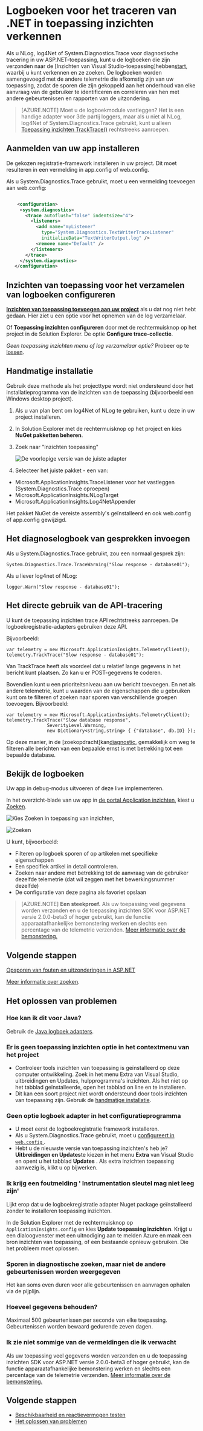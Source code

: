 <properties 
    pageTitle="Logboeken voor het traceren van .NET in toepassing inzichten verkennen" 
    description="Zoeken in logboeken die zijn gegenereerd met Trace, NLog of Log4Net." 
    services="application-insights" 
    documentationCenter=".net"
    authors="alancameronwills" 
    manager="douge"/>

<tags 
    ms.service="application-insights" 
    ms.workload="tbd" 
    ms.tgt_pltfrm="ibiza" 
    ms.devlang="na" 
    ms.topic="article" 
    ms.date="07/21/2016" 
    ms.author="awills"/>
 
# <a name="explore-net-trace-logs-in-application-insights"></a>Logboeken voor het traceren van .NET in toepassing inzichten verkennen  

Als u NLog, log4Net of System.Diagnostics.Trace voor diagnostische tracering in uw ASP.NET-toepassing, kunt u de logboeken die zijn verzonden naar de [Inzichten van Visual Studio-toepassing]hebben[start], waarbij u kunt verkennen en ze zoeken. De logboeken worden samengevoegd met de andere telemetrie die afkomstig zijn van uw toepassing, zodat de sporen die zijn gekoppeld aan het onderhoud van elke aanvraag van de gebruiker te identificeren en correleren van hen met andere gebeurtenissen en rapporten van de uitzondering.




> [AZURE.NOTE] Moet u de logboekmodule vastleggen? Het is een handige adapter voor 3de partij loggers, maar als u niet al NLog, log4Net of System.Diagnostics.Trace gebruikt, kunt u alleen [Toepassing inzichten TrackTrace()](app-insights-api-custom-events-metrics.md#track-trace) rechtstreeks aanroepen.


## <a name="install-logging-on-your-app"></a>Aanmelden van uw app installeren

De gekozen registratie-framework installeren in uw project. Dit moet resulteren in een vermelding in app.config of web.config.

Als u System.Diagnostics.Trace gebruikt, moet u een vermelding toevoegen aan web.config:

```XML

    <configuration>
     <system.diagnostics>
       <trace autoflush="false" indentsize="4">
         <listeners>
           <add name="myListener" 
             type="System.Diagnostics.TextWriterTraceListener" 
             initializeData="TextWriterOutput.log" />
           <remove name="Default" />
         </listeners>
       </trace>
     </system.diagnostics>
   </configuration>
```

## <a name="configure-application-insights-to-collect-logs"></a>Inzichten van toepassing voor het verzamelen van logboeken configureren

**[Inzichten van toepassing toevoegen aan uw project](app-insights-asp-net.md)** als u dat nog niet hebt gedaan. Hier ziet u een optie voor het opnemen van de log verzamelaar.

Of **Toepassing inzichten configureren** door met de rechtermuisknop op het project in de Solution Explorer. De optie **Configure trace-collectie**.

*Geen toepassing inzichten menu of log verzamelaar optie?* Probeer op te [lossen](#troubleshooting).


## <a name="manual-installation"></a>Handmatige installatie

Gebruik deze methode als het projecttype wordt niet ondersteund door het installatieprogramma van de inzichten van de toepassing (bijvoorbeeld een Windows desktop project). 

1. Als u van plan bent om log4Net of NLog te gebruiken, kunt u deze in uw project installeren. 
2. In Solution Explorer met de rechtermuisknop op het project en kies **NuGet pakketten beheren**.
3. Zoek naar "Inzichten toepassing"

    ![De voorlopige versie van de juiste adapter](./media/app-insights-asp-net-trace-logs/appinsights-36nuget.png)

4. Selecteer het juiste pakket - een van:
  + Microsoft.ApplicationInsights.TraceListener voor het vastleggen (System.Diagnostics.Trace oproepen)
  + Microsoft.ApplicationInsights.NLogTarget
  + Microsoft.ApplicationInsights.Log4NetAppender

Het pakket NuGet de vereiste assembly's geïnstalleerd en ook web.config of app.config gewijzigd.

## <a name="insert-diagnostic-log-calls"></a>Het diagnoselogboek van gesprekken invoegen

Als u System.Diagnostics.Trace gebruikt, zou een normaal gesprek zijn:

    System.Diagnostics.Trace.TraceWarning("Slow response - database01");

Als u liever log4net of NLog:

    logger.Warn("Slow response - database01");


## <a name="using-the-trace-api-directly"></a>Het directe gebruik van de API-tracering

U kunt de toepassing inzichten trace API rechtstreeks aanroepen. De logboekregistratie-adapters gebruiken deze API. 

Bijvoorbeeld:

    var telemetry = new Microsoft.ApplicationInsights.TelemetryClient();
    telemetry.TrackTrace("Slow response - database01");

Van TrackTrace heeft als voordeel dat u relatief lange gegevens in het bericht kunt plaatsen. Zo kan u er POST-gegevens te coderen. 

Bovendien kunt u een prioriteitsniveau aan uw bericht toevoegen. En net als andere telemetrie, kunt u waarden van de eigenschappen die u gebruiken kunt om te filteren of zoeken naar sporen van verschillende groepen toevoegen. Bijvoorbeeld:


    var telemetry = new Microsoft.ApplicationInsights.TelemetryClient();
    telemetry.TrackTrace("Slow database response",
                   SeverityLevel.Warning,
                   new Dictionary<string,string> { {"database", db.ID} });

Op deze manier, in de [zoekopdracht]kan[diagnostic], gemakkelijk om weg te filteren alle berichten van een bepaalde ernst is met betrekking tot een bepaalde database.

## <a name="explore-your-logs"></a>Bekijk de logboeken

Uw app in debug-modus uitvoeren of deze live implementeren.

In het overzicht-blade van uw app in [de portal Application inzichten][portal], kiest u [Zoeken][diagnostic].

![Kies Zoeken in toepassing van inzichten,](./media/app-insights-asp-net-trace-logs/020-diagnostic-search.png)

![Zoeken](./media/app-insights-asp-net-trace-logs/10-diagnostics.png)

U kunt, bijvoorbeeld:

* Filteren op logboek sporen of op artikelen met specifieke eigenschappen
* Een specifiek artikel in detail controleren.
* Zoeken naar andere met betrekking tot de aanvraag van de gebruiker dezelfde telemetrie (dat wil zeggen met het bewerkingsnummer dezelfde) 
* De configuratie van deze pagina als favoriet opslaan

> [AZURE.NOTE] **Een steekproef.** Als uw toepassing veel gegevens worden verzonden en u de toepassing inzichten SDK voor ASP.NET versie 2.0.0-beta3 of hoger gebruikt, kan de functie apparaatafhankelijke bemonstering werken en slechts een percentage van de telemetrie verzenden. [Meer informatie over de bemonstering.](app-insights-sampling.md)

## <a name="next-steps"></a>Volgende stappen

[Opsporen van fouten en uitzonderingen in ASP.NET][exceptions]

[Meer informatie over zoeken][diagnostic].



## <a name="troubleshooting"></a>Het oplossen van problemen

### <a name="how-do-i-do-this-for-java"></a>Hoe kan ik dit voor Java?

Gebruik de [Java logboek adapters](app-insights-java-trace-logs.md).

### <a name="theres-no-application-insights-option-on-the-project-context-menu"></a>Er is geen toepassing inzichten optie in het contextmenu van het project

* Controleer tools inzichten van toepassing is geïnstalleerd op deze computer ontwikkeling. Zoek in het menu Extra van Visual Studio, uitbreidingen en Updates, hulpprogramma's inzichten. Als het niet op het tabblad geïnstalleerde, open het tabblad on line en te installeren.
* Dit kan een soort project niet wordt ondersteund door tools inzichten van toepassing zijn. Gebruik de [handmatige installatie](#manual-installation).

### <a name="no-log-adapter-option-in-the-configuration-tool"></a>Geen optie logboek adapter in het configuratieprogramma

* U moet eerst de logboekregistratie framework installeren.
* Als u System.Diagnostics.Trace gebruikt, moet u [configureert in `web.config` ](https://msdn.microsoft.com/library/system.diagnostics.eventlogtracelistener.aspx).
* Hebt u de nieuwste versie van toepassing inzichten's heb je? **Uitbreidingen en Updates**te kiezen in het menu **Extra** van Visual Studio en opent u het tabblad **Updates** . Als extra inzichten toepassing aanwezig is, klikt u op bijwerken.


### <a name="emptykey"></a>Ik krijg een foutmelding ' Instrumentation sleutel mag niet leeg zijn'

Lijkt erop dat u de logboekregistratie adapter Nuget package geïnstalleerd zonder te installeren toepassing inzichten.

In de Solution Explorer met de rechtermuisknop op `ApplicationInsights.config` en kies **Update toepassing inzichten**. Krijgt u een dialoogvenster met een uitnodiging aan te melden Azure en maak een bron inzichten van toepassing, of een bestaande opnieuw gebruiken. Die het probleem moet oplossen.

### <a name="i-can-see-traces-in-diagnostic-search-but-not-the-other-events"></a>Sporen in diagnostische zoeken, maar niet de andere gebeurtenissen worden weergegeven

Het kan soms even duren voor alle gebeurtenissen en aanvragen ophalen via de pijplijn.

### <a name="limits"></a>Hoeveel gegevens behouden?

Maximaal 500 gebeurtenissen per seconde van elke toepassing. Gebeurtenissen worden bewaard gedurende zeven dagen.

### <a name="im-not-seeing-some-of-the-log-entries-that-i-expect"></a>Ik zie niet sommige van de vermeldingen die ik verwacht

Als uw toepassing veel gegevens worden verzonden en u de toepassing inzichten SDK voor ASP.NET versie 2.0.0-beta3 of hoger gebruikt, kan de functie apparaatafhankelijke bemonstering werken en slechts een percentage van de telemetrie verzenden. [Meer informatie over de bemonstering.](app-insights-sampling.md)

## <a name="add"></a>Volgende stappen

* [Beschikbaarheid en reactievermogen testen][availability]
* [Het oplossen van problemen][qna]





<!--Link references-->

[availability]: app-insights-monitor-web-app-availability.md
[diagnostic]: app-insights-diagnostic-search.md
[exceptions]: app-insights-asp-net-exceptions.md
[portal]: https://portal.azure.com/
[qna]: app-insights-troubleshoot-faq.md
[start]: app-insights-overview.md

 
